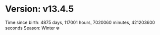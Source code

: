 # Version: v13.4.5
Time since birth: 4875 days, 117001 hours, 7020060 minutes, 421203600 seconds
Season: Winter ❄️

